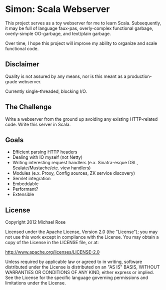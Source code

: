 Simon: Scala Webserver
======================

This project serves as a toy webserver for me to learn Scala. Subsequently, it may be full of language faux-pas,
overly-complex functional garbage, overly-simple OO-garbage, and text/plain garbage.

Over time, I hope this project will improve my ability to organize and scale functional code.

Disclaimer
----------
Quality is not assured by any means, nor is this meant as a production-grade webserver.

Currently single-threaded, blocking I/O.

The Challenge
-------------
Write a webserver from the ground up avoiding any existing HTTP-related code. Write this server in Scala.

Goals
-----
+ Efficient parsing HTTP headers
+ Dealing with IO myself (not Netty)
+ Writing interesting request handlers (e.x. Sinatra-esque DSL, Scalate/Mustache/etc. view handlers)
+ Modules (e.x. Proxy, Config sources, ZK service discovery)
+ Servlet integration
+ Embeddable
+ Performant?
+ Extensible

License
-------
Copyright 2012 Michael Rose

Licensed under the Apache License, Version 2.0 (the "License");
you may not use this work except in compliance with the License.
You may obtain a copy of the License in the LICENSE file, or at:

   http://www.apache.org/licenses/LICENSE-2.0

Unless required by applicable law or agreed to in writing, software
distributed under the License is distributed on an "AS IS" BASIS,
WITHOUT WARRANTIES OR CONDITIONS OF ANY KIND, either express or implied.
See the License for the specific language governing permissions and
limitations under the License.